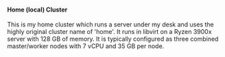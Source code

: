 #### Home (local) Cluster

This is my home cluster which runs a server under my desk and uses the highly original cluster name of 'home'. It runs in libvirt on a Ryzen 3900x server with 128 GB of memory. It is typically configured as three combined master/worker nodes with 7 vCPU and 35 GB per node.
